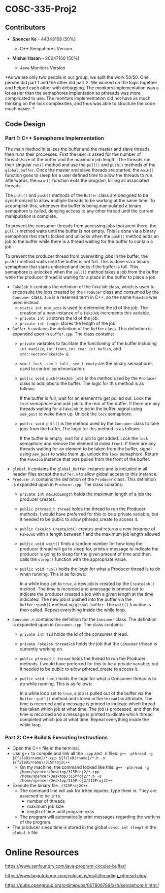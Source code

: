 # COSC-335-Proj2

## Contributors

* **Spencer Ke** - 44343168 (50%)

   - C++ Sempahores Version 
  
 
* **Mishal Hasan** - 20647160 (50%)

    - Java Monitors Version 
    
*As we are only two people in our group, we split the work 50/50. One person did part 1 and the other did part 2. We worked on the logic together and helped each other with debugging. The monitors implementation was a lot easier than the semaphores implentation as pthreads was more complicated to use. The monitors implementation did not have as much thinking on the lock complexities, and thus was able to structure the code much easier. *

## Code Design
### Part 1: C++ Semaphores Implementation

The main method initalizes the buffer and the master and slave threads, then runs their processes.
First the user is asked for the number of threads/size of the buffer and the maximum job length. The threads run their singular `run()` method and use the `pull()` and `push()` methods of the `global_buffer`. Once the master and slave threads are started, the `main()` function goes to sleep for a user defined time to allow the threads to run. Afterwards, the `main()` function exits the program, killing all associated threads.

The `pull()` and `push()` methods of the `Buffer` class are designed to be synchronized to allow multiple threads to be working at the same time. To accomplish this, whenever the buffer is being manipulated a binary semaphore is called, denying access to any other thread until the current manipulation is complete.

To prevent the consumer threads from accessing jobs that arent there, the `pull()` method waits until the buffer is not empty. This is done via a binary semaphore that starts locked and unlocks when the `push()` method adds an job to the buffer while there is a thread waiting for the buffer to contain a job.

To prevent the producer thread from overwriting jobs in the buffer, the `push()` method waits until the buffer is not full. This is done via a binary semaphore that starts unlocked and locks if the buffer is full. This semaphore is unlocked when the `pull()` method takes a job from the buffer while the producer thread is waiting for a place in the buffer to place a job.


* `FakeJob.h` contains the defintion of the `FakeJob` class, which is used to encapsulte the jobs created by the `Producer` class and consumed by the `Consumer` class. `Job` is a reserved term in C++, so the name `FakeJob` was used instead.
    - `static int num_jobs` is used to determine the id of the job. The creation of a new instance of a `FakeJob` increments this variable.
    - `private int id` stores the id of the job.
    - `private int length` stores the length of the job.
* `Buffer.h` contains the definition of the `Buffer` class. This definition is expanded upon in `Buffer.cpp`. The class contains:
    - `private` variables to facilitate the functioning of the buffer including `int maxSize`, `int front`, `int rear`, `int bufLen`, and `std::vector<FakeJob> Q`.
    - `sem_t lock, sem_t full, sem_t empty` are the binary semaphores used to control synchronization.
    - `public void push(FakeJob job)` is the method used by the `Producer` class to add jobs to the buffer. The logic for this method is as follows:
    
        If the buffer is full, wait for an element to get pulled out. Lock the `lock` semaphore and add `job` to the rear of the buffer. If there are any threads waiting for a `FakeJob` to be in the buffer, signal using `sem_post` to wake them up. Unlock the `lock` semaphore.
    - `public void pull()` is the method used by the `Consumer` class to take jobs from the buffer. The logic for this method is as follows:
    
        If the buffer is empty, wait for a job to get added. Lock the `lock` semaphore and remove the element at index `front`. If there are any threads waiting for an element to be taken from the buffer, signal using `sem_post` to wake them up. unlock the `lock` semaphore. Return the `FakeJob` instance that was pulled from the front of the buffer.
* `global.h` contains the `global_buffer` instance and is included in all header files except the `Buffer.h` to allow global access to this instance.
* `Producer.h` contains the definition of the `Producer` class. This definition is expanded upon in `Producer.cpp`. The class conatins:
    - `private int maxJobLength` holds the maximum length of a job the producer creates.
    - `public pthread_t thread` holds the thread to run the Producer methods. I would have preferred for this to be a private variable, but it needed to be public to allow pthread_create to access it.
    - `public FakeJob CreateJob()` creates and returns a new instance of `FakeJob` with a length between 1 and the maximum job length allowed
    - `public void wait()` finds a random number for how long the producer thread will go to sleep for, prints a message to indicate the producer is going to sleep for the given amount of time and then calls the `sleep()` function with the appropriate value.
    - `public void run()` holds the logic for what a Producer thread is to do when running. This is as follows:
    
        In a while loop set to `true`, a new job is created by the `CreateJob()` method. The time is recorded and amessage is printed out to indicate the producer created a job with a given length at the time indicated. The new job is pushed into the buffer via the `Buffer::push()` method og `global_buffer`. The `wait()` function is then called. Repeat everything inside the while loop.
* `Consumer.h` contains the definition for the `Consumer` class. The definition is expanded upon in `Consumer.cpp`. The class contains:
    - `private int Tid` holds the id of the consumer thread.
    - `private FakeJob threadJob` holds the job that the `Consumer` trhead is currently working on.
    - `public pthread_t thread` holds the thread to run the Producer methods. I would have preferred for this to be a private variable, but it needed to be public to allow pthread_create to access it.
    - `public void run()` holds the logic for what a Consumer thread is to do while running. This is as follows:
    
        In a while loop set to `true`, a job is pulled out of the buffer via the `Buffer::pull()` method and stored in the `threadJob` attridute. The time is recorded and a message is printed to indicate which thread has taken which job at what time. The job is processed, and then the time is recorded and a message is printed to idicate which thread completed which job at what time. Repeat everything inside the while loop.

### Part 2: C++ Build & Executing Instructions
* Open the C++ file in the terminal.
* Use g++ to compile and link all the `.cpp` and `.h` files: `g++ -pthread -g ${fileDirname}/*.cpp ${fileDirname}/*.h -o ${fileDirname}/315Proj2C++`
    - On my machine, the command looked like this: `g++ -pthread -g /home/spencer/Desktop/315Proj2/*.cpp /home/spencer/Desktop/315Proj2/*.h -o /home/spencer/Desktop/315Proj2/315Proj2C++`
* Execute the binary file `./315Proj2C++`
    - The command line will ask for trhee inputes, type them in. They are assumed to be `int`s.
        - number of threads
        - maximum job size
        - length of time until program exits
    - The program will automatically print messages regarding the workins of the program.
* The producer sleep time is stored in the global `const int sleepT` in the `global.h` file.

# Online Resources
<https://www.sanfoundry.com/java-program-circular-buffer/>

<https://www.bogotobogo.com/cplusplus/multithreading_pthread.php/>

<https://pubs.opengroup.org/onlinepubs/007908799/xsh/semaphore.h.html/>




